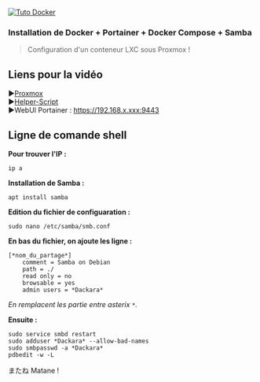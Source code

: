 [![Tuto Docker](https://github.com/user-attachments/assets/c0b881f7-0007-4f6b-a407-bf4aa053ea93)](https://youtu.be/9PzTIGc3xIM)

### Installation de Docker + Portainer + Docker Compose + Samba <br/>
> Configuration d'un conteneur LXC sous Proxmox !


## Liens pour la vidéo

►[Proxmox](https://proxmox.com) <br/>
►[Helper-Script](https://community-scripts.github.io/) <br/>
►WebUI Portainer : https://192.168.x.xxx:9443

## Ligne de comande shell
**Pour trouver l'IP :**
```
ip a
```

**Installation de Samba :**
```
apt install samba
```

**Edition du fichier de configuaration :**
```
sudo nano /etc/samba/smb.conf
```

**En bas du fichier, on ajoute les ligne :**
```
[*nom_du_partage*]
    comment = Samba on Debian
    path = ./
    read only = no
    browsable = yes
    admin users = *Dackara*
```

*En remplacent les partie entre asterix ```*```.*

**Ensuite :**
```
sudo service smbd restart
sudo adduser *Dackara* --allow-bad-names
sudo smbpasswd -a *Dackara*
pdbedit -w -L
```

またね Matane !

